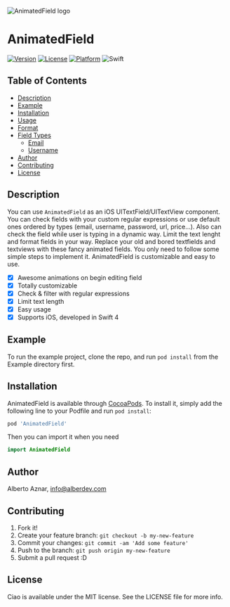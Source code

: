 ![AnimatedField logo](https://raw.githubusercontent.com/alberdev/AnimatedField/master/Images/header_AnimatedField.png)

# AnimatedField

[![Version](https://img.shields.io/cocoapods/v/AnimatedField.svg?style=flat&colorB=008B60)](https://cocoapods.org/pods/AnimatedField)
[![License](https://img.shields.io/cocoapods/l/AnimatedField.svg?style=flat)](https://cocoapods.org/pods/AnimatedField)
[![Platform](https://img.shields.io/cocoapods/p/AnimatedField.svg?style=flat)](https://cocoapods.org/pods/AnimatedField)
![Swift](https://img.shields.io/badge/%20in-swift%204.2-orange.svg?style=flat&colorB=008B60)

## Table of Contents

- [Description](#description)
- [Example](#example)
- [Installation](#installation)
- [Usage](#usage)
- [Format](#format)
- [Field Types](#fieldtypes)
	- [Email](#email)
	- [Username](#username)
- [Author](#author)
- [Contributing](#contributing)
- [License](#license)

## Description

You can use `AnimatedField` as an iOS UITextField/UITextView component. You can check fields with your custom regular expressions or use default ones ordered by types (email, username, password, url, price...). Also can check the field while user is typing in a dynamic way. Limit the text lenght and format fields in your way. Replace your old and bored textfields and textviews with these fancy animated fields. You only need to follow some simple steps to implement it. AnimatedField is customizable and easy to use.

- [x] Awesome animations on begin editing field
- [x] Totally customizable
- [x] Check & filter with regular expressions
- [x] Limit text length
- [x] Easy usage
- [x] Supports iOS, developed in Swift 4

## Example

To run the example project, clone the repo, and run `pod install` from the Example directory first.

## Installation

AnimatedField is available through [CocoaPods](https://cocoapods.org). To install
it, simply add the following line to your Podfile and run `pod install`:

```ruby
pod 'AnimatedField'
```

Then you can import it when you need

```swift
import AnimatedField
```

## Author

Alberto Aznar, info@alberdev.com

## Contributing

1. Fork it!
2. Create your feature branch: `git checkout -b my-new-feature`
3. Commit your changes: `git commit -am 'Add some feature'`
4. Push to the branch: `git push origin my-new-feature`
5. Submit a pull request :D

## License

Ciao is available under the MIT license. See the LICENSE file for more info.